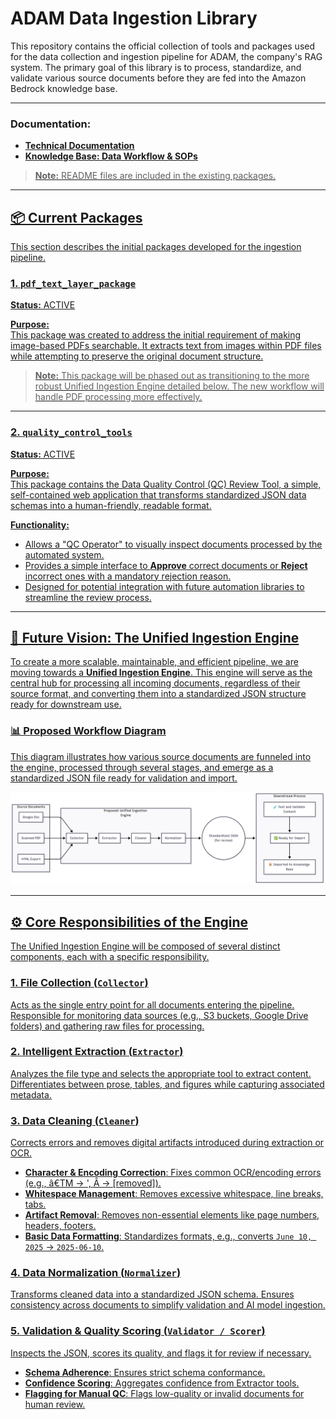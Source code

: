 # ADAM Data Ingestion Library

This repository contains the official collection of tools and packages used for the data collection and ingestion pipeline for ADAM, the company's RAG system. The primary goal of this library is to process, standardize, and validate various source documents before they are fed into the Amazon Bedrock knowledge base.

---

### Documentation: 
* <a href="https://goeden-gab.notion.site/Technical-Assets-Tools-21b7c1ad9aee80819e80e485ab6952b0">**<u>Technical Documentation</u>**
* <a href="https://goeden-gab.notion.site/Knowledge-Base-Data-Workflow-SOPs-2097c1ad9aee80fb9d00dfbec84367c5">**<u>Knowledge Base: Data Workflow & SOPs</u>**

> **Note:** README files are included in the existing packages.

---

## 📦 Current Packages

This section describes the initial packages developed for the ingestion pipeline.

### 1. `pdf_text_layer_package`  
**Status:** ACTIVE  

**Purpose:**  
This package was created to address the initial requirement of making image-based PDFs searchable. It extracts text from images within PDF files while attempting to preserve the original document structure.

> **Note:** This package will be phased out as transitioning to the more robust Unified Ingestion Engine detailed below. The new workflow will handle PDF processing more effectively.

---

### 2. `quality_control_tools`  
**Status:** ACTIVE  

**Purpose:**  
This package contains the Data Quality Control (QC) Review Tool, a simple, self-contained web application that transforms standardized JSON data schemas into a human-friendly, readable format.

**Functionality:**
- Allows a "QC Operator" to visually inspect documents processed by the automated system.
- Provides a simple interface to **Approve** correct documents or **Reject** incorrect ones with a mandatory rejection reason.
- Designed for potential integration with future automation libraries to streamline the review process.

---

## 🚀 Future Vision: The Unified Ingestion Engine

To create a more scalable, maintainable, and efficient pipeline, we are moving towards a **Unified Ingestion Engine**. This engine will serve as the central hub for processing all incoming documents, regardless of their source format, and converting them into a standardized JSON structure ready for downstream use.

### 📊 Proposed Workflow Diagram

This diagram illustrates how various source documents are funneled into the engine, processed through several stages, and emerge as a standardized JSON file ready for validation and import.

![Workflow Diagram](static/Workflow_Diagram_future_state.png)

---

## ⚙️ Core Responsibilities of the Engine

The Unified Ingestion Engine will be composed of several distinct components, each with a specific responsibility.

### 1. File Collection (`Collector`)
Acts as the single entry point for all documents entering the pipeline. Responsible for monitoring data sources (e.g., S3 buckets, Google Drive folders) and gathering raw files for processing.

### 2. Intelligent Extraction (`Extractor`)
Analyzes the file type and selects the appropriate tool to extract content. Differentiates between prose, tables, and figures while capturing associated metadata.

### 3. Data Cleaning (`Cleaner`)
Corrects errors and removes digital artifacts introduced during extraction or OCR.

- **Character & Encoding Correction**: Fixes common OCR/encoding errors (e.g., â€TM → ', Â → [removed]).
- **Whitespace Management**: Removes excessive whitespace, line breaks, tabs.
- **Artifact Removal**: Removes non-essential elements like page numbers, headers, footers.
- **Basic Data Formatting**: Standardizes formats, e.g., converts `June 10, 2025` → `2025-06-10`.

### 4. Data Normalization (`Normalizer`)
Transforms cleaned data into a standardized JSON schema. Ensures consistency across documents to simplify validation and AI model ingestion.

### 5. Validation & Quality Scoring (`Validator / Scorer`)
Inspects the JSON, scores its quality, and flags it for review if necessary.

- **Schema Adherence**: Ensures strict schema conformance.
- **Confidence Scoring**: Aggregates confidence from Extractor tools.
- **Flagging for Manual QC**: Flags low-quality or invalid documents for human review.
